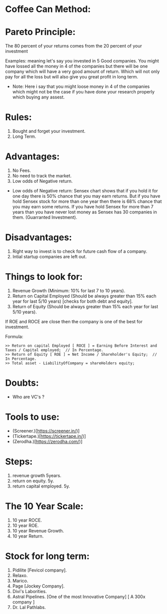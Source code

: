 # Coffee Can Method: 
# Pareto Principle: 

The 80 percent of your returns comes from the 20 percent of your investment 

Examples: meaning let's say you invested in 5 Good companies. You might have lossed all the money in 4 of the companies but there will be one company which will have a very good amount of return. Which will not only pay for all the loss but will also give you great profit in long term. 

* Note: Here i say that you might loose money in 4 of the companies which might not be the case if you have done your research 
properly which buying any assest. 

# Rules: 

1. Bought and forget your investment. 
1. Long Term. 

# Advantages: 

1. No Fees.
1. No need to track the market.
1. Low odds of Negative return. 

* Low odds of Negative return: 
		Sensex chart shows that if you hold it for one day there is 50% chance that you may earn returns. 
		But if you have hold Sensex stock for more than one year then there is 68% chance that you may earn some returns.
		If you have hold Sensex for more than 7 years than you have never lost money as Sensex has 30 companies in them. (Guarranted Investment).

# Disadvantages: 

1. Right way to invest is to check for future cash flow of a company. 
1. Intial startup companies are left out. 

# Things to look for: 

1. Revenue Growth (Minimum: 10% for last 7 to 10 years). 
1. Return on Capital Employed (Should be always greater than 15% each year for last 5/10 years) [checks for both debt and equity].
1. Return of Equity (Should be always greater than 15% each year for last 5/10 years).

If ROE and ROCE are close then the company is one of the best for investment. 

Formula: 
```
>> Return on capital Employed [ ROCE ] = Earning Before Interest and Taxes / Capital employed;  // In Percentage. 
>> Return of Equity [ ROE ] = Net Income / Shareholder's Equity;  // In Percentage. 
>> Total asset - LiabilityOfCompany = shareHolders equity;
```

# Doubts: 

* Who are VC's ?

# Tools to use: 

- (Screener.)[https://screener.in/)]
- (Tickertape.)[https://tickertape.in/)]
- (Zerodha.)[https://zerodha.com/)]

# Steps: 
1. revenue growth 5years. 
1. return on equity. 5y.
1. return capital employed. 5y.

# The 10 Year Scale: 

1. 10 year ROCE. 
1. 10 year ROE. 
1. 10 year Revenue Growth. 
1. 10 year Return. 

# Stock for long term: 

1. Pidilite [Fevicol company].
1. Relaxo. 
1. Marico. 
1. Page [Jockey Company].
1. Divi's Laborities. 
1. Astral Pipelines.  [One of the most Innovative Company] [ A 300x company ]
1. Dr. Lal Pathlabs. 










